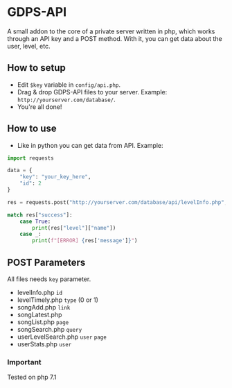 # GDPS-API
A small addon to the core of a private server written in php, which works through an API key and a POST method. With it, you can get data about the user, level, etc.
## How to setup
- Edit `$key` variable in `config/api.php`.
- Drag & drop GDPS-API files to your server. Example: `http://yourserver.com/database/`.
- You're all done!
## How to use
- Like in python you can get data from API. Example:
```python
import requests

data = {
    "key": "your_key_here",
    "id": 2
}

res = requests.post("http://yourserver.com/database/api/levelInfo.php", data).json()

match res["success"]:
    case True:
        print(res["level"]["name"])
    case _:
        print(f"[ERROR] {res['message']}")
```
## POST Parameters
All files needs `key` parameter.
- levelInfo.php `id`
- levelTimely.php `type` (0 or 1)
- songAdd.php `link`
- songLatest.php
- songList.php `page`
- songSearch.php `query`
- userLevelSearch.php `user` `page`
- userStats.php `user`
### Important
Tested on php 7.1
